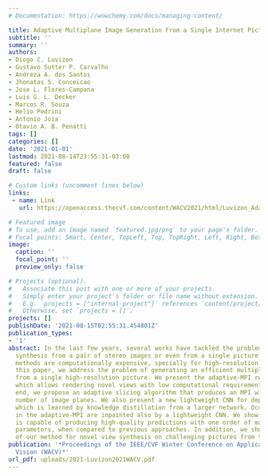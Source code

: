 ```yaml
---
# Documentation: https://wowchemy.com/docs/managing-content/

title: Adaptive Multiplane Image Generation From a Single Internet Picture
subtitle: ''
summary: ''
authors:
- Diogo C. Luvizon
- Gustavo Sutter P. Carvalho
- Andreza A. dos Santos
- Jhonatas S. Conceicao
- Jose L. Flores-Campana
- Luis G. L. Decker
- Marcos R. Souza
- Helio Pedrini
- Antonio Joia
- Otavio A. B. Penatti
tags: []
categories: []
date: '2021-01-01'
lastmod: 2021-08-14T23:55:31-03:00
featured: false
draft: false

# Custom links (uncomment lines below)
links:
 - name: Link
   url: https://openaccess.thecvf.com/content/WACV2021/html/Luvizon_Adaptive_Multiplane_Image_Generation_From_a_Single_Internet_Picture_WACV_2021_paper.html

# Featured image
# To use, add an image named `featured.jpg/png` to your page's folder.
# Focal points: Smart, Center, TopLeft, Top, TopRight, Left, Right, BottomLeft, Bottom, BottomRight.
image:
  caption: ''
  focal_point: ''
  preview_only: false

# Projects (optional).
#   Associate this post with one or more of your projects.
#   Simply enter your project's folder or file name without extension.
#   E.g. `projects = ["internal-project"]` references `content/project/deep-learning/index.md`.
#   Otherwise, set `projects = []`.
projects: []
publishDate: '2021-08-15T02:55:31.454801Z'
publication_types:
- '1'
abstract: In the last few years, several works have tackled the problem of novel view
  synthesis from a pair of stereo images or even from a single picture. However, previous
  methods are computationally expensive, specially for high-resolution images. In
  this paper, we address the problem of generating an efficient multiplane image (MPI)
  from a single high-resolution picture. We present the adaptive-MPI representation,
  which allows rendering novel views with low computational requirements. To this
  end, we propose an adaptive slicing algorithm that produces an MPI with a variable
  number of image planes. We also present a new lightweight CNN for depth estimation,
  which is learned by knowledge distillation from a larger network. Occluded regions
  in the adaptive-MPI are inpainted also by a lightweight CNN. We show that our method
  is capable of producing high-quality predictions with one order of magnitude less
  parameters, when compared to previous approaches. In addition, we show the robustness
  of our method for novel view synthesis on challenging pictures from the Internet.
publication: '*Proceedings of the IEEE/CVF Winter Conference on Applications of Computer
  Vision (WACV)*'
url_pdf: uploads/2021-Luvizon2021WACV.pdf
---
```

